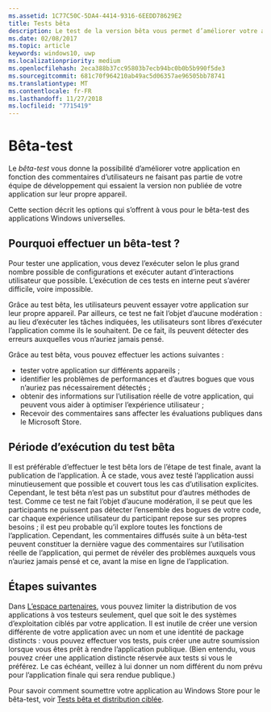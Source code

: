 ```yaml
---
ms.assetid: 1C77C50C-5DA4-4414-9316-6EEDD78629E2
title: Tests bêta
description: Le test de la version bêta vous permet d’améliorer votre application en fonction des commentaires des personnes ne faisant pas partie de votre équipe de développement d’applications, qui essaient votre application non publiée sur leur propre appareil.
ms.date: 02/08/2017
ms.topic: article
keywords: windows10, uwp
ms.localizationpriority: medium
ms.openlocfilehash: 2eca388b37cc95803b7ecb94bc0b0b5b990f5de3
ms.sourcegitcommit: 681c70f964210ab49ac5d06357ae96505bb78741
ms.translationtype: MT
ms.contentlocale: fr-FR
ms.lasthandoff: 11/27/2018
ms.locfileid: "7715419"
---
```

# <a name="beta-testing"></a>Bêta-test



Le *bêta-test* vous donne la possibilité d’améliorer votre application en fonction des commentaires d’utilisateurs ne faisant pas partie de votre équipe de développement qui essaient la version non publiée de votre application sur leur propre appareil.

Cette section décrit les options qui s’offrent à vous pour le bêta-test des applications Windows universelles.

## <a name="why-beta-test"></a>Pourquoi effectuer un bêta-test ?

Pour tester une application, vous devez l’exécuter selon le plus grand nombre possible de configurations et exécuter autant d’interactions utilisateur que possible. L’exécution de ces tests en interne peut s’avérer difficile, voire impossible.

Grâce au test bêta, les utilisateurs peuvent essayer votre application sur leur propre appareil. Par ailleurs, ce test ne fait l’objet d’aucune modération : au lieu d’exécuter les tâches indiquées, les utilisateurs sont libres d’exécuter l’application comme ils le souhaitent. De ce fait, ils peuvent détecter des erreurs auxquelles vous n’auriez jamais pensé.

Grâce au test bêta, vous pouvez effectuer les actions suivantes :

-   tester votre application sur différents appareils ;
-   identifier les problèmes de performances et d’autres bogues que vous n’auriez pas nécessairement détectés ;
-   obtenir des informations sur l’utilisation réelle de votre application, qui peuvent vous aider à optimiser l’expérience utilisateur ;
-   Recevoir des commentaires sans affecter les évaluations publiques dans le Microsoft Store.

## <a name="when-to-beta-test"></a>Période d’exécution du test bêta

Il est préférable d’effectuer le test bêta lors de l’étape de test finale, avant la publication de l’application. À ce stade, vous avez testé l’application aussi minutieusement que possible et couvert tous les cas d’utilisation explicites. Cependant, le test bêta n’est pas un substitut pour d’autres méthodes de test. Comme ce test ne fait l’objet d’aucune modération, il se peut que les participants ne puissent pas détecter l’ensemble des bogues de votre code, car chaque expérience utilisateur du participant repose sur ses propres besoins ; il est peu probable qu’il explore toutes les fonctions de l’application. Cependant, les commentaires diffusés suite à un bêta-test peuvent constituer la dernière vague des commentaires sur l’utilisation réelle de l’application, qui permet de révéler des problèmes auxquels vous n’auriez jamais pensé et ce, avant la mise en ligne de l’application.

## <a name="next-steps"></a>Étapes suivantes

Dans [L’espace partenaires](https://partner.microsoft.com/dashboard), vous pouvez limiter la distribution de vos applications à vos testeurs seulement, quel que soit le des systèmes d’exploitation ciblés par votre application. Il est inutile de créer une version différente de votre application avec un nom et une identité de package distincts : vous pouvez effectuer vos tests, puis créer une autre soumission lorsque vous êtes prêt à rendre l’application publique. (Bien entendu, vous pouvez créer une application distincte réservée aux tests si vous le préférez. Le cas échéant, veillez à lui donner un nom différent du nom prévu pour l’application finale qui sera rendue publique.)

Pour savoir comment soumettre votre application au Windows Store pour le bêta-test, voir [Tests bêta et distribution ciblée](../publish/beta-testing-and-targeted-distribution.md).

 

 




